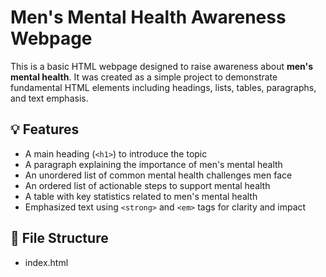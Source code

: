# Men's Mental Health Awareness Webpage

This is a basic HTML webpage designed to raise awareness about **men's mental health**. It was created as a simple project to demonstrate fundamental HTML elements including headings, lists, tables, paragraphs, and text emphasis.

## 💡 Features

- A main heading (`<h1>`) to introduce the topic
- A paragraph explaining the importance of men's mental health
- An unordered list of common mental health challenges men face
- An ordered list of actionable steps to support mental health
- A table with key statistics related to men's mental health
- Emphasized text using `<strong>` and `<em>` tags for clarity and impact

## 📁 File Structure
- index.html
